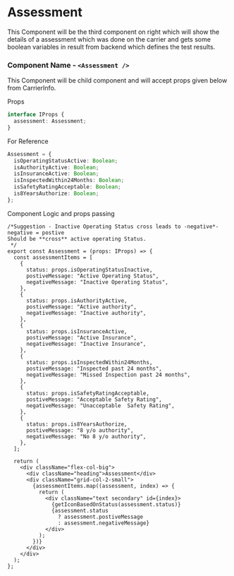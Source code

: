 # Assessment

This Component will be the third component on right which will show the details of a assessment which was done on the carrier and gets some boolean variables in result from backend which defines the test results.

### Component Name - `<Assessment />`

This Component will be child component and will accept props given below from CarrierInfo.

Props

```ts
interface IProps {
  assessment: Assessment;
}
```

For Reference

```ts
Assessment = {
  isOperatingStatusActive: Boolean;
  isAuthorityActive: Boolean;
  isInsuranceActive: Boolean;
  isInspectedWithin24Months: Boolean;
  isSafetyRatingAcceptable: Boolean;
  is8YearsAuthorize: Boolean;
};
```

Component Logic and props passing

```tsx
/*Suggestion - Inactive Operating Status cross leads to -negative*-negative = postive
Should be **cross** active operating Status.
 */
export const Assessment = (props: IProps) => {
  const assessmentItems = [
    {
      status: props.isOperatingStatusInactive,
      postiveMessage: "Active Operating Status",
      negativeMessage: "Inactive Operating Status",
    },
    {
      status: props.isAuthorityActive,
      postiveMessage: "Active authority",
      negativeMessage: "Inactive authority",
    },
    {
      status: props.isInsuranceActive,
      postiveMessage: "Active Insurance",
      negativeMessage: "Inactive Insurance",
    },
    {
      status: props.isInspectedWithin24Months,
      postiveMessage: "Inspected past 24 months",
      negativeMessage: "Missed Inspection past 24 months",
    },
    {
      status: props.isSafetyRatingAcceptable,
      postiveMessage: "Acceptable Safety Rating",
      negativeMessage: "Unacceptable  Safety Rating",
    },
    {
      status: props.is8YearsAuthorize,
      postiveMessage: "8 y/o authority",
      negativeMessage: "No 8 y/o authority",
    },
  ];

  return (
    <div className="flex-col-big">
      <div className="heading">Assessment</div>
      <div className="grid-col-2-small">
        {assessmentItems.map((assessment, index) => {
          return (
            <div className="text secondary" id={index}>
              {getIconBasedOnStatus(assessment.status)}
              {assessment.status
                ? assessment.postiveMessage
                : assessment.negativeMessage}
            </div>
          );
        })}
      </div>
    </div>
  );
};
```
